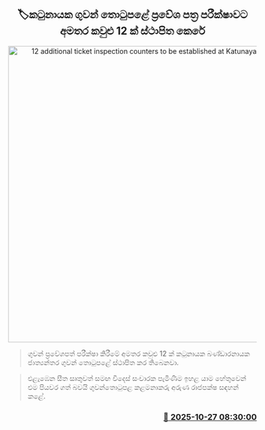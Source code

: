 <p align='center'><b><h2 align='center' title='12 additional ticket inspection counters to be established at Katunayake Airport'>🏷කටුනායක ගුවන් තොටුපළේ ප්‍රවේශ පත්‍ර පරීක්ෂාවට අමතර කවුළු 12 ක් ස්ථාපිත කෙරේ</h2></b></p>
<p align='center'><img src='https://helakuru.sgp1.cdn.digitaloceanspaces.com/esana/images/lib/BIAirport-archived.jpg' width='600' alt='12 additional ticket inspection counters to be established at Katunayake Airport'></p>

> ගුවන් ප්‍රවේශපත් පරීක්ෂා කිරීමේ අමතර කවුළු 12 ක් කටුනායක බණ්ඩාරනායක ජාත්‍යන්තර ගුවන් තොටුපළේ ස්ථාපිත කර තිබෙනවා.

> එළැඹෙන සීත සෘතුවත් සමඟ විදෙස් සංචාරක පැමිණීම ඉහළ යාම හේතුවෙන් එම පියවර ගත් බවයි ගුවන්තොටුපළ කළමනාකරු අරුණ රාජපක්ෂ සඳහන් කළේ.



<h3 align='right'><a href='https://www.helakuru.lk/esana/p/114811/'>📅 2025-10-27 08:30:00</a></h3>
